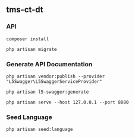 ## tms-ct-dt


### API

```composer install```

```php artisan migrate```


### Generate API Documentation

```php artisan vendor:publish --provider "L5Swagger\L5SwaggerServiceProvider"```

```php artisan l5-swagger:generate```

```php artisan serve --host 127.0.0.1 --port 8080```

### Seed Language

```php artisan seed:language```
